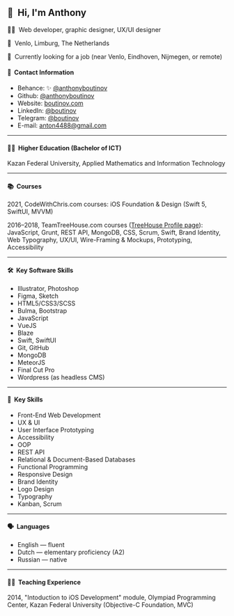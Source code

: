 ## 👋  Hi, I'm Anthony

👨‍💻  Web developer, graphic designer, UX/UI designer

📍  Venlo, Limburg, The Netherlands

👀  Currently looking for a job (near Venlo, Eindhoven, Nijmegen, or remote)

#### 📇  Contact Information

- Behance: ✨ <a href="https://www.behance.net/anthonyboutinov">@anthonyboutinov</a>
- Github: <a href="https://github.com/anthonyboutinov">@anthonyboutinov</a>
- Website: <a href="https://boutinov.com">boutinov.com</a>
- LinkedIn: <a href="https://www.linkedin.com/in/boutinov">@boutinov</a>
- Telegram: <a href="https://t.me/boutinov">@boutinov</a>
- E-mail: <a href="mailto:anton4488@gmail.com">anton4488@gmail.com</a>
<!-- - WhatsApp: <a href="https://wa.me/31626191937">+31 6 26 1919 37</a> -->

---

#### 👨‍🎓  Higher Education (Bachelor of ICT)

Kazan Federal University, Applied Mathematics and Information Technology

---

#### 📚  Courses

2021, CodeWithChris.com courses: iOS Foundation & Design (Swift 5, SwiftUI, MVVM)

2016–2018, TeamTreeHouse.com courses (<a href="https://teamtreehouse.com/anthonyboutinov">TreeHouse Profile page</a>): JavaScript, Grunt, REST API, MongoDB, CSS, Scrum, Swift, Brand Identity, Web Typography, UX/UI, Wire-Framing & Mockups, Prototyping, Accessibility

---

#### 🛠  Key Software Skills

- Illustrator, Photoshop
- Figma, Sketch
- HTML5/CSS3/SCSS
- Bulma, Bootstrap
- JavaScript	
- VueJS
- Blaze
- Swift, SwiftUI
- Git, GitHub
- MongoDB
- MeteorJS
- Final Cut Pro
- Wordpress (as headless CMS)

---

#### 🧠  Key Skills

- Front-End Web Development
- UX & UI
- User Interface Prototyping 
- Accessibility
- OOP
- REST API
- Relational & Document-Based Databases
- Functional Programming
- Responsive Design 
- Brand Identity
- Logo Design
- Typography
- Kanban, Scrum

---

#### 🗣  Languages

- English — fluent
- Dutch — elementary proficiency (A2)
- Russian — native

---

#### 👨‍🏫  Teaching Experience

2014, "Intoduction to iOS Development" module, Olympiad Programming Center, Kazan Federal University (Objective-C Foundation, MVC)
